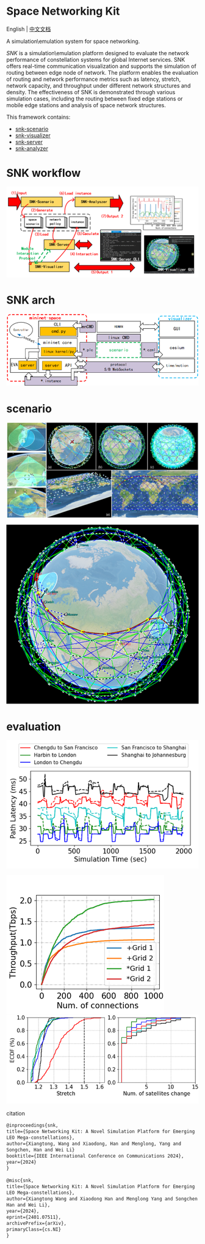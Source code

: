# Space Networking Kit

English | [中文文档](README_ch.md)

A simulation\emulation system for space networking.



*SNK* is a simulation\emulation  platform designed to evaluate the network performance of constellation systems for global Internet services.  SNK offers real-time communication visualization and supports the simulation of routing between edge node of network.  The platform enables the evaluation of routing and network performance metrics such as latency, stretch, network capacity, and throughput under different network structures and density.   The effectiveness of SNK is demonstrated through various simulation cases, including the routing between fixed edge stations or mobile edge stations and analysis of space network structures.

This framework contains:
- [snk-scenario](https://github.com/xdr940/snk-scenario)
- [snk-visualizer](https://github.com/xdr940/snk-visualizer)
- [snk-server](https://github.com/xdr940/snk-server)
- [snk-analyzer](https://github.com/xdr940/snk-analyzer)


# SNK workflow

![](./fig/wkfl.png)

# SNK arch

![](./fig/framework.png)




# scenario

![](./fig/sce_abs.png)

![](./fig/har2lon.png)


# evaluation
![](./fig/cities.png)

![](./fig/loads_thp.png)
![](./fig/stretch_evo.png)


citation

```
@inproceedings{snk,
title={Space Networking Kit: A Novel Simulation Platform for Emerging LEO Mega-constellations},
author={Xiangtong, Wang and Xiaodong, Han and Menglong, Yang and Songchen, Han and Wei Li}
booktitle={IEEE International Conference on Communications 2024},
year={2024}
}

@misc{snk,
title={Space Networking Kit: A Novel Simulation Platform for Emerging LEO Mega-constellations},
author={Xiangtong Wang and Xiaodong Han and Menglong Yang and Songchen Han and Wei Li},
year={2024},
eprint={2401.07511},
archivePrefix={arXiv},
primaryClass={cs.NI}
}
```